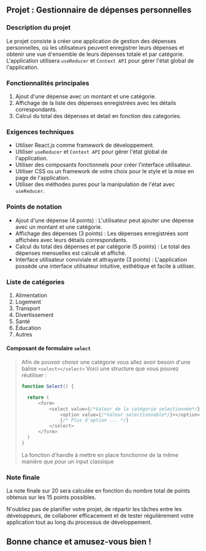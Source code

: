 ## Projet : Gestionnaire de dépenses personnelles

### Description du projet
Le projet consiste à créer une application de gestion des dépenses personnelles, où les utilisateurs peuvent enregistrer leurs dépenses et obtenir une vue d'ensemble de leurs dépenses totale et par catégorie. L'application utilisera `useReducer` et `Context API` pour gérer l'état global de l'application.

### Fonctionnalités principales
1. Ajout d'une dépense avec un montant et une catégorie.
2. Affichage de la liste des dépenses enregistrées avec les détails correspondants.
3. Calcul du total des dépenses et detail en fonction des categories.

### Exigences techniques
- Utiliser React.js comme framework de développement.
- Utiliser `useReducer` et `Context API` pour gérer l'état global de l'application.
- Utiliser des composants fonctionnels pour créer l'interface utilisateur.
- Utiliser CSS ou un framework de votre choix pour le style et la mise en page de l'application.
- Utiliser des méthodes pures pour la manipulation de l'état avec `useReducer`.

### Points de notation
- Ajout d'une dépense (4 points) : L'utilisateur peut ajouter une dépense avec un montant et une catégorie.
- Affichage des dépenses (3 points) : Les dépenses enregistrées sont affichées avec leurs détails correspondants.
- Calcul du total des dépenses et par catégorie (5 points) : Le total des dépenses mensuelles est calculé et affiché.
- Interface utilisateur conviviale et attrayante (3 points) : L'application possède une interface utilisateur intuitive, esthétique et facile à utiliser.

### Liste de catégories
1. Alimentation
2. Logement
3. Transport
4. Divertissement
5. Santé
6. Éducation
7. Autres

#### Composant de formulaire `select`
> Afin de pouvoir choisir une catégorie vous allez avoir besoin d'une balise `<select></select>`
> Voici une structure que vous pouvez réutiliser :
>
> ```js
> function Select() {
> 
>   return (
>       <form>
>           <select value={/*Valeur de la catégorie selectionnée*/} onChange={/*Fonction handleChange*/}>
>               <option value={/*Valeur selectionnable*/}></option>
>               {/* Plus d'option ... */}
>           </select>
>       </form>
>   )
> }
> ```
> La fonction d'handle à mettre en place fonctionne de la même manière que pour un input classique

### Note finale
La note finale sur 20 sera calculée en fonction du nombre total de points obtenus sur les 15 points possibles.

N'oubliez pas de planifier votre projet, de répartir les tâches entre les développeurs, de collaborer efficacement et de tester régulièrement votre application tout au long du processus de développement.

## Bonne chance et amusez-vous bien !